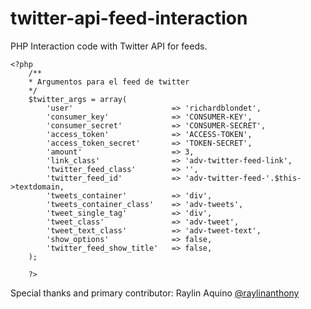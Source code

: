 # twitter-api-feed-interaction
PHP Interaction code with Twitter API for feeds. 


    <?php 
		/**
		* Argumentos para el feed de twitter
		*/
		$twitter_args = array(
			'user'						=> 'richardblondet',
			'consumer_key'				=> 'CONSUMER-KEY',
			'consumer_secret' 			=> 'CONSUMER-SECRET',
			'access_token'				=> 'ACCESS-TOKEN',
			'access_token_secret'		=> 'TOKEN-SECRET',
			'amount' 					=> 3,
			'link_class' 				=> 'adv-twitter-feed-link',
			'twitter_feed_class'		=> '',
			'twitter_feed_id' 			=> 'adv-twitter-feed-'.$this->textdomain,
			'tweets_container'			=> 'div',
			'tweets_container_class' 	=> 'adv-tweets',
			'tweet_single_tag'			=> 'div',
			'tweet_class' 				=> 'adv-tweet',
			'tweet_text_class'			=> 'adv-tweet-text',
			'show_options'  			=> false,
			'twitter_feed_show_title' 	=> false,
		);

		?>

Special thanks and primary contributor:
Raylin Aquino [@raylinanthony](https://github.com/raylinanthony)